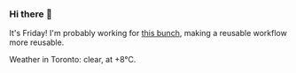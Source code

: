 ### Hi there :wave:

It's Friday! I'm probably working for [this bunch](https://github.com/kohofinancial), making a reusable workflow more reusable.

Weather in Toronto: clear, at +8°C.
